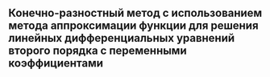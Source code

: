 ## Конечно-разностный метод с использованием метода аппроксимации функции для решения линейных дифференциальных уравнений второго порядка с переменными коэффициентами
